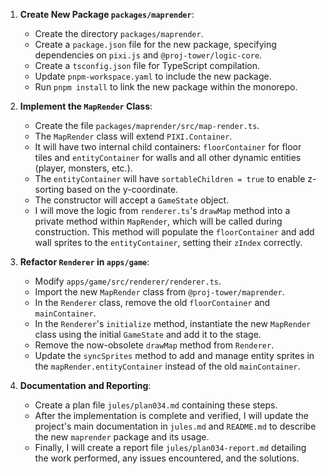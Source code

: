 1.  **Create New Package `packages/maprender`**:
    *   Create the directory `packages/maprender`.
    *   Create a `package.json` file for the new package, specifying dependencies on `pixi.js` and `@proj-tower/logic-core`.
    *   Create a `tsconfig.json` file for TypeScript compilation.
    *   Update `pnpm-workspace.yaml` to include the new package.
    *   Run `pnpm install` to link the new package within the monorepo.

2.  **Implement the `MapRender` Class**:
    *   Create the file `packages/maprender/src/map-render.ts`.
    *   The `MapRender` class will extend `PIXI.Container`.
    *   It will have two internal child containers: `floorContainer` for floor tiles and `entityContainer` for walls and all other dynamic entities (player, monsters, etc.).
    *   The `entityContainer` will have `sortableChildren = true` to enable z-sorting based on the y-coordinate.
    *   The constructor will accept a `GameState` object.
    *   I will move the logic from `renderer.ts`'s `drawMap` method into a private method within `MapRender`, which will be called during construction. This method will populate the `floorContainer` and add wall sprites to the `entityContainer`, setting their `zIndex` correctly.

3.  **Refactor `Renderer` in `apps/game`**:
    *   Modify `apps/game/src/renderer/renderer.ts`.
    *   Import the new `MapRender` class from `@proj-tower/maprender`.
    *   In the `Renderer` class, remove the old `floorContainer` and `mainContainer`.
    *   In the `Renderer`'s `initialize` method, instantiate the new `MapRender` class using the initial `GameState` and add it to the stage.
    *   Remove the now-obsolete `drawMap` method from `Renderer`.
    *   Update the `syncSprites` method to add and manage entity sprites in the `mapRender.entityContainer` instead of the old `mainContainer`.

4.  **Documentation and Reporting**:
    *   Create a plan file `jules/plan034.md` containing these steps.
    *   After the implementation is complete and verified, I will update the project's main documentation in `jules.md` and `README.md` to describe the new `maprender` package and its usage.
    *   Finally, I will create a report file `jules/plan034-report.md` detailing the work performed, any issues encountered, and the solutions.
